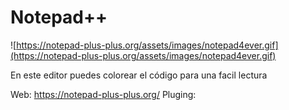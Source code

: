# Notepad++

![https://notepad-plus-plus.org/assets/images/notepad4ever.gif](https://notepad-plus-plus.org/assets/images/notepad4ever.gif)

En este editor puedes colorear el código para una facil lectura

Web: https://notepad-plus-plus.org/
Pluging: 
